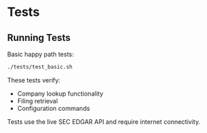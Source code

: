 # Tests

## Running Tests

Basic happy path tests:

```bash
./tests/test_basic.sh
```

These tests verify:
- Company lookup functionality
- Filing retrieval
- Configuration commands

Tests use the live SEC EDGAR API and require internet connectivity.
